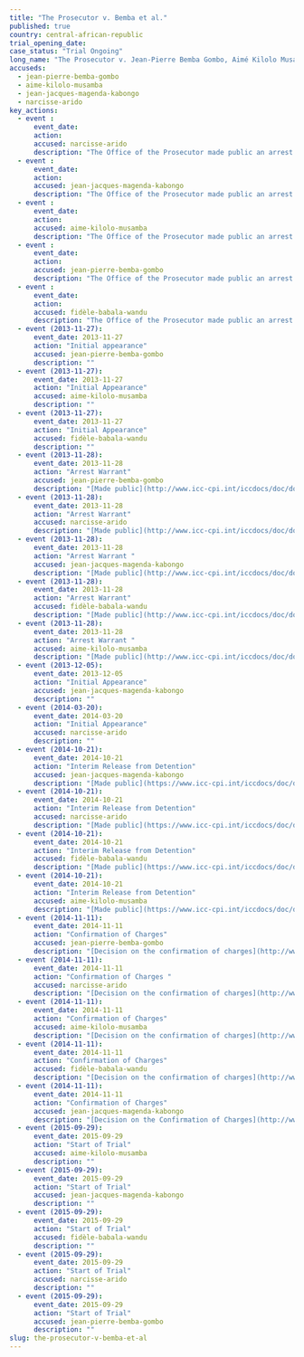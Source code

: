 ```yaml
---
title: "The Prosecutor v. Bemba et al."
published: true
country: central-african-republic
trial_opening_date:
case_status: "Trial Ongoing"
long_name: "The Prosecutor v. Jean-Pierre Bemba Gombo, Aimé Kilolo Musamba, Jean-Jacques Mangenda Kabongo, Fidèle Babala Wandu and Narcisse Arido"
accuseds:
  - jean-pierre-bemba-gombo
  - aime-kilolo-musamba
  - jean-jacques-magenda-kabongo
  - narcisse-arido
key_actions:
  - event :
      event_date:
      action:
      accused: narcisse-arido
      description: "The Office of the Prosecutor made public an arrest warrant for Arido on November 28, 2013. He entered ICC custody on March 18, 2014. Charges against him were confirmed on November 11, 2014. Trial [opened](https://www.icc-cpi.int/en_menus/icc/press%20and%20media/press%20releases/Pages/pr1155.aspx) on September 29, 2015 before Trial Chamber VII of the International Criminal Court, composed of presiding judge Bertram Schmitt, judge Marc Perrin de Brichambaut and judge Raul Pangalangan."
  - event :
      event_date:
      action:
      accused: jean-jacques-magenda-kabongo
      description: "The Office of the Prosecutor made public an arrest warrant for Magenda on November 28, 2013. He entered ICC custody on December 4, 2013. Charges were confirmed against him on November 11, 2014. Trial [opened](https://www.icc-cpi.int/en_menus/icc/press%20and%20media/press%20releases/Pages/pr1155.aspx) on September 29, 2015 before Trial Chamber VII of the International Criminal Court, composed of presiding judge Bertram Schmitt, judge Marc Perrin de Brichambaut and judge Raul Pangalangan."
  - event :
      event_date:
      action:
      accused: aime-kilolo-musamba
      description: "The Office of the Prosecutor made public an arrest warrant for Kilolo on November 28, 2013. He entered ICC custody on November 25, 2013. Charges were confirmed against him on November 11, 2014. Trial [opened](https://www.icc-cpi.int/en_menus/icc/press%20and%20media/press%20releases/Pages/pr1155.aspx) on September 29, 2015 before Trial Chamber VII of the International Criminal Court, composed of presiding judge Bertram Schmitt, judge Marc Perrin de Brichambaut and judge Raul Pangalangan."
  - event :
      event_date:
      action:
      accused: jean-pierre-bemba-gombo
      description: "The Office of the Prosecutor made public an arrest warrant for Bemba on November 28, 2013. Charges were confirmed against him on November 11, 2014. Trial [opened](https://www.icc-cpi.int/en_menus/icc/press%20and%20media/press%20releases/Pages/pr1155.aspx) on September 29, 2015 before Trial Chamber VII of the International Criminal Court, composed of presiding judge Bertram Schmitt, judge Marc Perrin de Brichambaut and judge Raul Pangalangan."
  - event :
      event_date:
      action:
      accused: fidèle-babala-wandu
      description: "The Office of the Prosecutor made public an arrest warrant for Babala on November 28, 2013. He entered ICC custody on November 25, 2013. Charges against him were confirmed on November 11, 2014. Trial [opened](https://www.icc-cpi.int/en_menus/icc/press%20and%20media/press%20releases/Pages/pr1155.aspx) on September 29, 2015 before Trial Chamber VII of the International Criminal Court, composed of presiding judge Bertram Schmitt, judge Marc Perrin de Brichambaut and judge Raul Pangalangan."
  - event (2013-11-27):
      event_date: 2013-11-27
      action: "Initial appearance"
      accused: jean-pierre-bemba-gombo
      description: ""
  - event (2013-11-27):
      event_date: 2013-11-27
      action: "Initial Appearance"
      accused: aime-kilolo-musamba
      description: ""
  - event (2013-11-27):
      event_date: 2013-11-27
      action: "Initial Appearance"
      accused: fidèle-babala-wandu
      description: ""
  - event (2013-11-28):
      event_date: 2013-11-28
      action: "Arrest Warrant"
      accused: jean-pierre-bemba-gombo
      description: "[Made public](http://www.icc-cpi.int/iccdocs/doc/doc504390.PDF)"
  - event (2013-11-28):
      event_date: 2013-11-28
      action: "Arrest Warrant"
      accused: narcisse-arido
      description: "[Made public](http://www.icc-cpi.int/iccdocs/doc/doc1694691.pdf)"
  - event (2013-11-28):
      event_date: 2013-11-28
      action: "Arrest Warrant "
      accused: jean-jacques-magenda-kabongo
      description: "[Made public](http://www.icc-cpi.int/iccdocs/doc/doc1694691.pdf)"
  - event (2013-11-28):
      event_date: 2013-11-28
      action: "Arrest Warrant"
      accused: fidèle-babala-wandu
      description: "[Made public](http://www.icc-cpi.int/iccdocs/doc/doc1694691.pdf)"
  - event (2013-11-28):
      event_date: 2013-11-28
      action: "Arrest Warrant "
      accused: aime-kilolo-musamba
      description: "[Made public](http://www.icc-cpi.int/iccdocs/doc/doc1694691.pdf)"
  - event (2013-12-05):
      event_date: 2013-12-05
      action: "Initial Appearance"
      accused: jean-jacques-magenda-kabongo
      description: ""
  - event (2014-03-20):
      event_date: 2014-03-20
      action: "Initial Appearance"
      accused: narcisse-arido
      description: ""
  - event (2014-10-21):
      event_date: 2014-10-21
      action: "Interim Release from Detention"
      accused: jean-jacques-magenda-kabongo
      description: "[Made public](https://www.icc-cpi.int/iccdocs/doc/doc1845009.pdf)"
  - event (2014-10-21):
      event_date: 2014-10-21
      action: "Interim Release from Detention"
      accused: narcisse-arido
      description: "[Made public](https://www.icc-cpi.int/iccdocs/doc/doc1845009.pdf)"
  - event (2014-10-21):
      event_date: 2014-10-21
      action: "Interim Release from Detention"
      accused: fidèle-babala-wandu
      description: "[Made public](https://www.icc-cpi.int/iccdocs/doc/doc1845009.pdf)"
  - event (2014-10-21):
      event_date: 2014-10-21
      action: "Interim Release from Detention"
      accused: aime-kilolo-musamba
      description: "[Made public](https://www.icc-cpi.int/iccdocs/doc/doc1845009.pdf)"
  - event (2014-11-11):
      event_date: 2014-11-11
      action: "Confirmation of Charges"
      accused: jean-pierre-bemba-gombo
      description: "[Decision on the confirmation of charges](http://www.icc-cpi.int/iccdocs/doc/doc1857534.pdf)[](http://www.icc-cpi.int/en_menus/icc/situations%20and%20cases/situations/situation%20icc%200105/related%20cases/ICC-0105-0113/court-records/chambers/ptcII/Pages/749.aspx)"
  - event (2014-11-11):
      event_date: 2014-11-11
      action: "Confirmation of Charges "
      accused: narcisse-arido
      description: "[Decision on the confirmation of charges](http://www.icc-cpi.int/iccdocs/doc/doc1857534.pdf)[](http://www.icc-cpi.int/en_menus/icc/situations%20and%20cases/situations/situation%20icc%200105/related%20cases/ICC-0105-0113/court-records/chambers/ptcII/Pages/749.aspx)"
  - event (2014-11-11):
      event_date: 2014-11-11
      action: "Confirmation of Charges"
      accused: aime-kilolo-musamba
      description: "[Decision on the confirmation of charges](http://www.icc-cpi.int/iccdocs/doc/doc1857534.pdf)[](http://www.icc-cpi.int/en_menus/icc/situations%20and%20cases/situations/situation%20icc%200105/related%20cases/ICC-0105-0113/court-records/chambers/ptcII/Pages/749.aspx)"
  - event (2014-11-11):
      event_date: 2014-11-11
      action: "Confirmation of Charges"
      accused: fidèle-babala-wandu
      description: "[Decision on the confirmation of charges](http://www.icc-cpi.int/iccdocs/doc/doc1857534.pdf)[](http://www.icc-cpi.int/en_menus/icc/situations%20and%20cases/situations/situation%20icc%200105/related%20cases/ICC-0105-0113/court-records/chambers/ptcII/Pages/749.aspx)"
  - event (2014-11-11):
      event_date: 2014-11-11
      action: "Confirmation of Charges"
      accused: jean-jacques-magenda-kabongo
      description: "[Decision on the Confirmation of Charges](http://www.icc-cpi.int/iccdocs/doc/doc1857534.pdf)[](http://www.icc-cpi.int/en_menus/icc/situations%20and%20cases/situations/situation%20icc%200105/related%20cases/ICC-0105-0113/court-records/chambers/ptcII/Pages/749.aspx)"
  - event (2015-09-29):
      event_date: 2015-09-29
      action: "Start of Trial"
      accused: aime-kilolo-musamba
      description: ""
  - event (2015-09-29):
      event_date: 2015-09-29
      action: "Start of Trial"
      accused: jean-jacques-magenda-kabongo
      description: ""
  - event (2015-09-29):
      event_date: 2015-09-29
      action: "Start of Trial"
      accused: fidèle-babala-wandu
      description: ""
  - event (2015-09-29):
      event_date: 2015-09-29
      action: "Start of Trial"
      accused: narcisse-arido
      description: ""
  - event (2015-09-29):
      event_date: 2015-09-29
      action: "Start of Trial"
      accused: jean-pierre-bemba-gombo
      description: ""
slug: the-prosecutor-v-bemba-et-al
---
```


